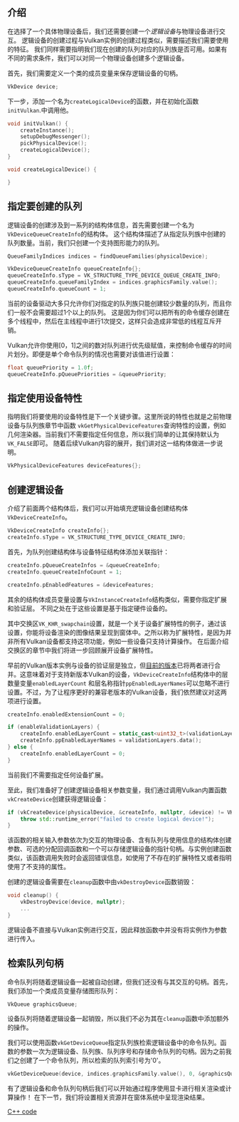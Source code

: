 ## 介绍

在选择了一个具体物理设备后，我们还需要创建一个*逻辑设备*与物理设备进行交互。
逻辑设备的创建过程与Vulkan实例的创建过程类似，需要描述我们需要使用的特征。
我们同样需要指明我们现在创建的队列对应的队列族是否可用。如果有不同的需求条件，我们可以对同一个物理设备创建多个逻辑设备。

首先，我们需要定义一个类的成员变量来保存逻辑设备的句柄。

```c++
VkDevice device;
```

下一步，添加一个名为`createLogicalDevice`的函数，并在初始化函数`initVulkan`.中调用他。

```c++
void initVulkan() {
    createInstance();
    setupDebugMessenger();
    pickPhysicalDevice();
    createLogicalDevice();
}

void createLogicalDevice() {

}
```

## 指定要创建的队列

逻辑设备的创建涉及到一系列的结构体信息，首先需要创建一个名为`VkDeviceQueueCreateInfo`的结构体。
这个结构体描述了从指定队列族中创建的队列数量。当前，我们只创建一个支持图形能力的队列。

```c++
QueueFamilyIndices indices = findQueueFamilies(physicalDevice);

VkDeviceQueueCreateInfo queueCreateInfo{};
queueCreateInfo.sType = VK_STRUCTURE_TYPE_DEVICE_QUEUE_CREATE_INFO;
queueCreateInfo.queueFamilyIndex = indices.graphicsFamily.value();
queueCreateInfo.queueCount = 1;
```

当前的设备驱动大多只允许你们对指定的队列族只能创建较少数量的队列，而且你们一般不会需要超过1个以上的队列。
这是因为你们可以把所有的命令缓存创建在多个线程中，然后在主线程中进行1次提交，这样只会造成非常低的线程互斥开销。

Vulkan允许你使用[0，1]之间的数对队列进行优先级赋值，来控制命令缓存的时间片划分。即便是单个命令队列的情况也需要对该值进行设置：

```c++
float queuePriority = 1.0f;
queueCreateInfo.pQueuePriorities = &queuePriority;
```

## 指定使用设备特性

指明我们将要使用的设备特性是下一个关键步骤。这里所说的特性也就是之前物理设备与队列族章节中函数
`vkGetPhysicalDeviceFeatures`查询特性的设置，例如几何渲染器。当前我们不需要指定任何信息，所以我们简单的让其保持默认为`VK_FALSE`即可。
随着后续Vulkan内容的展开，我们讲对这一结构体做进一步说明。

```c++
VkPhysicalDeviceFeatures deviceFeatures{};
```

## 创建逻辑设备

介绍了前面两个结构体后，我们可以开始填充逻辑设备创建结构体`VkDeviceCreateInfo`。

```c++
VkDeviceCreateInfo createInfo{};
createInfo.sType = VK_STRUCTURE_TYPE_DEVICE_CREATE_INFO;
```

首先，为队列创建结构体与设备特征结构体添加关联指针：

```c++
createInfo.pQueueCreateInfos = &queueCreateInfo;
createInfo.queueCreateInfoCount = 1;

createInfo.pEnabledFeatures = &deviceFeatures;
```

其余的结构体成员变量设置与`VkInstanceCreateInfo`结构类似，需要你指定扩展和验证层。
不同之处在于这些设置是基于指定硬件设备的。

其中交换区`VK_KHR_swapchain`设置，就是一个关于设备扩展特性的例子，通过该设置，你能将设备渲染的图像结果呈现到窗体中。之所以称为扩展特性，是因为并非所有Vulkan设备都支持这项功能，例如一些设备只支持计算操作。
在后面介绍交换区的章节中我们将进一步回顾展开设备扩展特性。

早前的Vulkan版本实例与设备的验证层是独立，但[目前的版本](https://www.khronos.org/registry/vulkan/specs/1.3-extensions/html/chap40.html#extendingvulkan-layers-devicelayerdeprecation)已将两者进行合并。这意味着对于支持新版本Vulkan的设备，`VkDeviceCreateInfo`结构体中的层数量变量`enabledLayerCount` 和层名称指针`ppEnabledLayerNames`可以忽略不进行设置。不过，为了让程序更好的兼容老版本的Vulkan设备，我们依然建议对这两项进行设置。

```c++
createInfo.enabledExtensionCount = 0;

if (enableValidationLayers) {
    createInfo.enabledLayerCount = static_cast<uint32_t>(validationLayers.size());
    createInfo.ppEnabledLayerNames = validationLayers.data();
} else {
    createInfo.enabledLayerCount = 0;
}
```

当前我们不需要指定任何设备扩展。

至此，我们准备好了创建逻辑设备相关参数变量，我们通过调用Vulkan内置函数`vkCreateDevice`创建获得逻辑设备：

```c++
if (vkCreateDevice(physicalDevice, &createInfo, nullptr, &device) != VK_SUCCESS) {
    throw std::runtime_error("failed to create logical device!");
}
```

该函数的相关输入参数依次为交互的物理设备、含有队列与使用信息的结构体创建参数、可选的分配回调函数和一个可以存储逻辑设备的指针句柄。与实例创建函数类似，该函数调用失败时会返回错误信息，如使用了不存在的扩展特性又或者指明使用了不支持的属性。

创建的逻辑设备需要在`cleanup`函数中由`vkDestroyDevice`函数销毁：

```c++
void cleanup() {
    vkDestroyDevice(device, nullptr);
    ...
}
```

逻辑设备不直接与Vulkan实例进行交互，因此释放函数中并没有将实例作为参数进行传入。

## 检索队列句柄

命令队列将随着逻辑设备一起被自动创建，但我们还没有与其交互的句柄。首先，我们添加一个类成员变量存储图形队列：

```c++
VkQueue graphicsQueue;
```

设备队列将随着逻辑设备一起销毁，所以我们不必为其在`cleanup`函数中添加额外的操作。

我们可以使用函数`vkGetDeviceQueue`指定队列族检索逻辑设备中的命令队列。函数的参数一次为逻辑设备、队列族、队列序号和存储命令队列的句柄。因为之前我们之创建了一个命令队列，所以检索的队列索引号为'0'。

```c++
vkGetDeviceQueue(device, indices.graphicsFamily.value(), 0, &graphicsQueue);
```

有了逻辑设备和命令队列句柄后我们可以开始通过程序使用显卡进行相关渲染或计算操作！
在下一节，我们将设置相关资源并在窗体系统中呈现渲染结果。

[C++ code](/code/04_logical_device.cpp)

